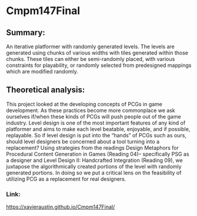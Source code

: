# Cmpm147Final
## Summary:
An iterative platformer with randomly generated levels. The levels are generated using chunks of various widths with tiles generated within those chunks. These tiles can either be semi-randomly placed, with various constraints for playability, or randomly selected from predesigned mappings which are modified randomly. 
## Theoretical analysis:
This project looked at the developing concepts of PCGs in game development. As these practices become more commonplace we ask ourselves if/when these kinds of PCGs will push people out of the game industry. Level design is one of the most important features of any kind of platformer and aims to make each level beatable, enjoyable, and if possible, replayable. So if level design is put into the “hands” of PCGs such as ours, should level designers be concerned about a tool turning into a replacement? Using strategies from the readings Design Metaphors for Procedural Content Generation in Games (Reading 04)– specifically PSG as a designer and Level Design II: Handcrafted Integration (Reading 09), we juxtapose the algorithmically created portions of the level with randomly generated portions. In doing so we put a critical lens on the feasibility of utilizing PCG as a replacement for real designers.
### Link:
https://xavieraustin.github.io/Cmpm147Final/
